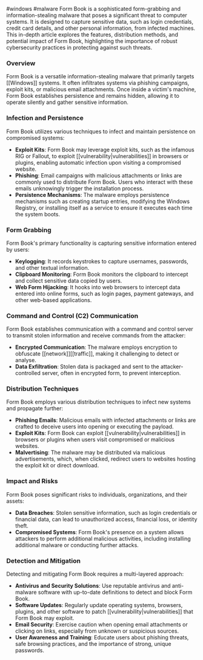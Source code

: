 #windows #malware 
Form Book is a sophisticated form-grabbing and information-stealing malware that poses a significant threat to computer systems. It is designed to capture sensitive data, such as login credentials, credit card details, and other personal information, from infected machines. This in-depth article explores the features, distribution methods, and potential impact of Form Book, highlighting the importance of robust cybersecurity practices in protecting against such threats.

### Overview
Form Book is a versatile information-stealing malware that primarily targets [[Windows]] systems. It often infiltrates systems via phishing campaigns, exploit kits, or malicious email attachments. Once inside a victim's machine, Form Book establishes persistence and remains hidden, allowing it to operate silently and gather sensitive information.

### Infection and Persistence
Form Book utilizes various techniques to infect and maintain persistence on compromised systems:
- **Exploit Kits**: Form Book may leverage exploit kits, such as the infamous RIG or Fallout, to exploit [[vulnerability|vulnerabilities]] in browsers or plugins, enabling automatic infection upon visiting a compromised website.
- **Phishing**: Email campaigns with malicious attachments or links are commonly used to distribute Form Book. Users who interact with these emails unknowingly trigger the installation process.
- **Persistence Mechanisms**: The malware employs persistence mechanisms such as creating startup entries, modifying the Windows Registry, or installing itself as a service to ensure it executes each time the system boots.

### Form Grabbing
Form Book's primary functionality is capturing sensitive information entered by users:
- **Keylogging**: It records keystrokes to capture usernames, passwords, and other textual information.
- **Clipboard Monitoring**: Form Book monitors the clipboard to intercept and collect sensitive data copied by users.
- **Web Form Hijacking**: It hooks into web browsers to intercept data entered into online forms, such as login pages, payment gateways, and other web-based applications.

### Command and Control (C2) Communication
Form Book establishes communication with a command and control server to transmit stolen information and receive commands from the attacker:
- **Encrypted Communication**: The malware employs encryption to obfuscate [[network]][[traffic]], making it challenging to detect or analyse.
- **Data Exfiltration**: Stolen data is packaged and sent to the attacker-controlled server, often in encrypted form, to prevent interception.

### Distribution Techniques
Form Book employs various distribution techniques to infect new systems and propagate further:
- **Phishing Emails**: Malicious emails with infected attachments or links are crafted to deceive users into opening or executing the payload.
- **Exploit Kits**: Form Book can exploit [[vulnerability|vulnerabilities]] in browsers or plugins when users visit compromised or malicious websites.
- **Malvertising**: The malware may be distributed via malicious advertisements, which, when clicked, redirect users to websites hosting the exploit kit or direct download.

### Impact and Risks
Form Book poses significant risks to individuals, organizations, and their assets:
- **Data Breaches**: Stolen sensitive information, such as login credentials or financial data, can lead to unauthorized access, financial loss, or identity theft.
- **Compromised Systems**: Form Book's presence on a system allows attackers to perform additional malicious activities, including installing additional malware or conducting further attacks.

### Detection and Mitigation
Detecting and mitigating Form Book requires a multi-layered approach:
- **Antivirus and Security Solutions**: Use reputable antivirus and anti-malware software with up-to-date definitions to detect and block Form Book.
- **Software Updates**: Regularly update operating systems, browsers, plugins, and other software to patch [[vulnerability|vulnerabilities]] that Form Book may exploit.
- **Email Security**: Exercise caution when opening email attachments or clicking on links, especially from unknown or suspicious sources.
- **User Awareness and Training**: Educate users about phishing threats, safe browsing practices, and the importance of strong, unique passwords.